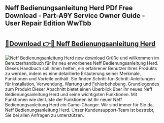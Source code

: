 ## Neff Bedienungsanleitung Herd PDf Free Download - Part-A9Y Service Owner Guide - User Repair Edition WwTbb

# <h2><a href="http://df5986g.blite.top/?on=Neff+Bedienungsanleitung+Herd">🔗Download 👉🔴 Neff Bedienungsanleitung Herd</a></h2>

[![Neff Bedienungsanleitung Herd new download](https://i.imgur.com/lujVjoI.png)](http://df5986g.blite.top/?on=Neff+Bedienungsanleitung+Herd)
Grüße und willkommen im Benutzerhandbuch für Ihr neu erworbenes Neff Bedienungsanleitung Herd. Dieses Handbuch soll Ihnen helfen, ein erfahrener Benutzer Ihres Produkts zu werden, indem es eine detaillierte Erläuterung seiner Merkmale, Funktionen und Vorteile enthält. Sie finden Schritt-für-Schritt-Anleitungen für Installation, Verwendung, Wartung und Fehlerbehebung. Grundlegendes zum Produkt Dieser Abschnitt bietet einen Überblick über Ihr neues Neff Bedienungsanleitung Herd und seine wichtigsten Funktionen. Mit Funktionen wie der Liste der Funktionen ist Ihr neuer Neff Bedienungsanleitung Herd ein Game-Changer. Wir sind immer für Sie da, Neff Bedienungsanleitung Herd. Unser Kundensupport-Team ist bestrebt, Sie bei allen Anfragen zu unterstützen.
